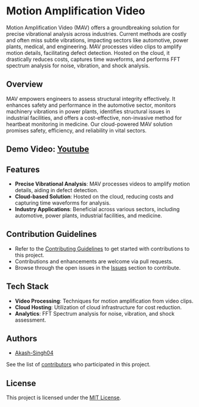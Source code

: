 # Motion Amplification Video

Motion Amplification Video (MAV) offers a groundbreaking solution for precise vibrational analysis across industries. Current methods are costly and often miss subtle vibrations, impacting sectors like automotive, power plants, medical, and engineering. MAV processes video clips to amplify motion details, facilitating defect detection. Hosted on the cloud, it drastically reduces costs, captures time waveforms, and performs FFT spectrum analysis for noise, vibration, and shock analysis.


## Overview

MAV empowers engineers to assess structural integrity effectively. It enhances safety and performance in the automotive sector, monitors machinery vibrations in power plants, identifies structural issues in industrial facilities, and offers a cost-effective, non-invasive method for heartbeat monitoring in medicine. Our cloud-powered MAV solution promises safety, efficiency, and reliability in vital sectors.

## Demo Video:  [Youtube](https://youtu.be/ygeVFEa4_oo)


## Features

- **Precise Vibrational Analysis**: MAV processes videos to amplify motion details, aiding in defect detection.
- **Cloud-based Solution**: Hosted on the cloud, reducing costs and capturing time waveforms for analysis.
- **Industry Applications**: Beneficial across various sectors, including automotive, power plants, industrial facilities, and medicine.

## Contribution Guidelines

- Refer to the [Contributing Guidelines](CONTRIBUTING.md) to get started with contributions to this project.
- Contributions and enhancements are welcome via pull requests.
- Browse through the open issues in the [Issues](https://github.com/your-username/Motion-Amplification-Video/issues) section to contribute.

## Tech Stack

- **Video Processing**: Techniques for motion amplification from video clips.
- **Cloud Hosting**: Utilization of cloud infrastructure for cost reduction.
- **Analytics**: FFT Spectrum analysis for noise, vibration, and shock assessment.

## Authors

- [Akash-Singh04](https://github.com/Akash-Singh04)

See the list of [contributors](https://github.com/your-username/Motion-Amplification-Video/contributors) who participated in this project.

## License

This project is licensed under the [MIT License](LICENSE).

